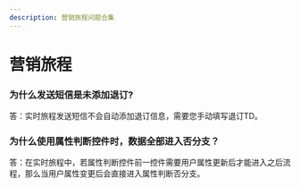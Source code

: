 ```yaml
---
description: 营销旅程问题合集
---
```


# 营销旅程

### 为什么发送短信是未添加退订?

答：实时旅程发送短信不会自动添加退订信息，需要您手动填写退订TD。

### 为什么使用属性判断控件时，数据全部进入否分支？

答：在实时旅程中，若属性判断控件前一控件需要用户属性更新后才能进入之后流程，那么当用户属性变更后会直接进入属性判断否分支。





